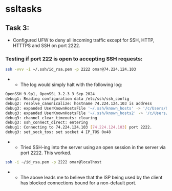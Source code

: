 # ssltasks



## Task 3:
- Configured UFW to deny all incoming traffic except for SSH, HTTP, HTTTPS and SSH on port 2222.
### Testing if port 222 is open to accepting SSH requests:
```bash
ssh -vvv -i ~/.ssh/id_rsa.pem -p 2222 omar@74.224.124.103
```
- - The log would simply halt with the following log:
```bash
OpenSSH_9.9p1, OpenSSL 3.2.3 3 Sep 2024
debug1: Reading configuration data /etc/ssh/ssh_config
debug2: resolve_canonicalize: hostname 74.224.124.103 is address
debug3: expanded UserKnownHostsFile '~/.ssh/known_hosts' -> '/c/Users/Omarn/.ssh/known_hosts'
debug3: expanded UserKnownHostsFile '~/.ssh/known_hosts2' -> '/c/Users/Omarn/.ssh/known_hosts2'
debug3: channel_clear_timeouts: clearing
debug3: ssh_connect_direct: entering
debug1: Connecting to 74.224.124.103 [74.224.124.103] port 2222.
debug3: set_sock_tos: set socket 4 IP_TOS 0x48
```
- - Tried SSH-ing into the server using an open session in the server via port 2222. This worked.
```bash
ssh -i ~/id_rsa.pem -p 2222 omar@localhost
```
- - The above leads me to believe that the ISP being used by the client has blocked connections bound for a non-default port.

